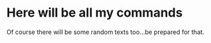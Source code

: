 # Here will be all my commands

Of course there will be some random texts too...be prepared for that.

